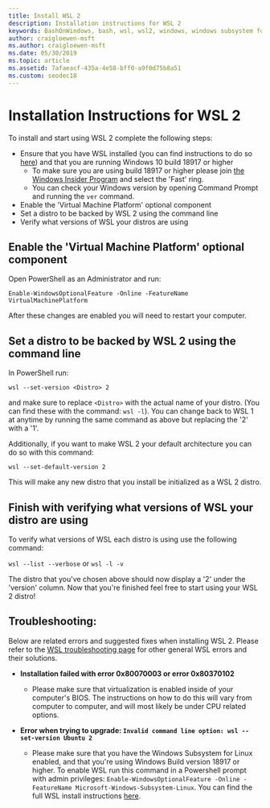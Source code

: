 ```yaml
---
title: Install WSL 2
description: Installation instructions for WSL 2
keywords: BashOnWindows, bash, wsl, wsl2, windows, windows subsystem for linux, windowssubsystem, ubuntu, debian, suse, windows 10, install
author: craigloewen-msft
ms.author: craigloewen-msft
ms.date: 05/30/2019
ms.topic: article
ms.assetid: 7afaeacf-435a-4e58-bff0-a9f0d75b8a51
ms.custom: seodec18
---
```


# Installation Instructions for WSL 2

To install and start using WSL 2 complete the following steps:

- Ensure that you have WSL installed (you can find instructions to do so [here](./install-win10.md)) and that you are running Windows 10 build 18917 or higher
   - To make sure you are using build 18917 or higher please join [the Windows Insider Program](https://insider.windows.com/en-us/) and select the 'Fast' ring. 
   - You can check your Windows version by opening Command Prompt and running the `ver` command.
- Enable the 'Virtual Machine Platform' optional component
- Set a distro to be backed by WSL 2 using the command line
- Verify what versions of WSL your distros are using

## Enable the 'Virtual Machine Platform' optional component

Open PowerShell as an Administrator and run:

`Enable-WindowsOptionalFeature -Online -FeatureName VirtualMachinePlatform`

After these changes are enabled you will need to restart your computer.

## Set a distro to be backed by WSL 2 using the command line

In PowerShell run:

`wsl --set-version <Distro> 2`

and make sure to replace `<Distro>` with the actual name of your distro. (You can find these with the command: `wsl -l`). You can change back to WSL 1 at anytime by running the same command as above but replacing the '2' with a '1'.

Additionally, if you want to make WSL 2 your default architecture you can do so with this command:

`wsl --set-default-version 2`

This will make any new distro that you install be initialized as a WSL 2 distro.

## Finish with verifying what versions of WSL your distro are using

To verify what versions of WSL each distro is using use the following command:

`wsl --list --verbose` or `wsl -l -v`

The distro that you've chosen above should now display a '2' under the 'version' column. Now that you're finished feel free to start using your WSL 2 distro! 

## Troubleshooting: 

Below are related errors and suggested fixes when installing WSL 2. Please refer to the [WSL troubleshooting page](troubleshooting.md) for other general WSL errors and their solutions.

* **Installation failed with error 0x80070003 or error 0x80370102**
    * Please make sure that virtualization is enabled inside of your computer's BIOS. The instructions on how to do this will vary from computer to computer, and will most likely be under CPU related options.
   
* **Error when trying to upgrade: `Invalid command line option: wsl --set-version Ubuntu 2`**
    * Please make sure that you have the Windows Subsystem for Linux enabled, and that you're using Windows Build version 18917 or higher. To enable WSL run this command in a Powershell prompt with admin privileges: `Enable-WindowsOptionalFeature -Online -FeatureName Microsoft-Windows-Subsystem-Linux`. You can find the full WSL install instructions [here](./install-win10.md).